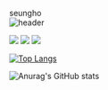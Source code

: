 seungho  
![header](https://capsule-render.vercel.app/api?type=slice&color=gradient&height=200&section=footer&text=To%20Become%20a%20DataScientist&fontSize=65)

<div>
  <img src="https://img.shields.io/badge/Python-3776AB?style=plastic&logo=Python&logoColor=white"/></a>
  <img src="https://img.shields.io/badge/SQL-3776AB?style=plastic&logo=MySQL&logoColor=white"/></a>
  <img src="https://img.shields.io/badge/R-3776AB?style=plastic&logo=R&logoColor=white"/></a>
</div>

[![Top Langs](https://github-readme-stats.vercel.app/api/top-langs/?username=ryunada&layout=compact)](https://github.com/anuraghazra/github-readme-stats) 

![Anurag's GitHub stats](https://github-readme-stats.vercel.app/api?username=ryunada&show_icons=true&theme=radical)

